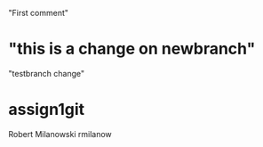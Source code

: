 "First comment"

"this is a change on newbranch"
=======
"testbranch change"

# assign1git
Robert Milanowski  rmilanow

